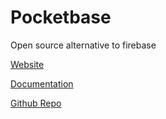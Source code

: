 # Pocketbase
Open source alternative to firebase

[Website](https://pocketbase.io/)

[Documentation](https://pocketbase.io/docs/)

[Github Repo](https://github.com/pocketbase/pocketbase)

